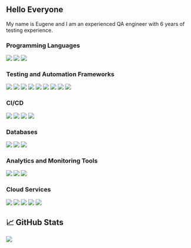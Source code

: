 ## Hello Everyone 
My name is Eugene and I am an experienced QA engineer with 6 years of testing experience.


### Programming Languages 
<img src="https://img.shields.io/badge/JavaScript-yellow?style=for-the-badge&logo=javascript&logoColor=black"/> <img src="https://img.shields.io/badge/TypeScript-blue?style=for-the-badge&logo=typescript&logoColor=black"/> <img src="https://img.shields.io/badge/Python-white?style=for-the-badge&logo=python&logoColor=yellow"/> 

### Testing and Automation Frameworks
<img src="https://img.shields.io/badge/Cypress-white?style=for-the-badge&logo=cypress&logoColor=black"/> <img src="https://img.shields.io/badge/playwright-white?style=for-the-badge"/> <img src="https://img.shields.io/badge/WebdriverIO-orange?style=for-the-badge&logo=webdriverio&logoColor=white"/> <img src="https://img.shields.io/badge/Robot Framework-white?style=for-the-badge&logo=robotframework&logoColor=black"/> 
<img src="https://img.shields.io/badge/Pytest-white?style=for-the-badge&logo=pytest&logoColor=blue"/> <img src="https://img.shields.io/badge/apache jmeter-grey?style=for-the-badge&logo=apachejmeter&logoColor=#D22128"/> <img src="https://img.shields.io/badge/Postman-white?style=for-the-badge&logo=postman&logoColor=orange"/> <img src="https://img.shields.io/badge/Bruno-white?style=for-the-badge&logo=bruno&logoColor=orange"/> <img src="https://img.shields.io/badge/TestRail-white?style=for-the-badge&logo=testrail&logoColor=green"/>

### CI/CD
<img src="https://img.shields.io/badge/GitLab-white?style=for-the-badge&logo=gitlab&logoColor=orange"/> <img src="https://img.shields.io/badge/TeamCity-blue?style=for-the-badge&logo=teamcity&logoColor=black"/> <img src="https://img.shields.io/badge/Octopus-white?style=for-the-badge&logo=octopusdeploy&logoColor=blue"/> <img src="https://img.shields.io/badge/GitHub-white?style=for-the-badge&logo=github&logoColor=black"/>

### Databases
<img src="https://img.shields.io/badge/PostgreSQL-white?style=for-the-badge&logo=postgresql&logoColor=blue"/> <img src="https://img.shields.io/badge/Microsoft SQL Server-white?style=for-the-badge"/> <img src="https://img.shields.io/badge/Mongodb-white?style=for-the-badge&logo=mongodb&logoColor=green"/>

### Analytics and Monitoring Tools
<img src="https://img.shields.io/badge/grafana-white?style=for-the-badge&logo=grafana&logoColor=orange"/> <img src="https://img.shields.io/badge/datadog-white?style=for-the-badge&logo=datadog&logoColor=632CA6"/> <img src="https://img.shields.io/badge/Exponea-white?style=for-the-badge"/>

### Cloud Services
<img src="https://img.shields.io/badge/amazon sqs-white?style=for-the-badge&logo=amazon sqs&logoColor=#FF4F8B"/> <img src="https://img.shields.io/badge/amazon rds-white?style=for-the-badge&logo=amazonrds&logoColor=#527FFF"/> <img src="https://img.shields.io/badge/amazon s3-white?style=for-the-badge&logo=amazonrds&logoColor=#569A31"/> <img src="https://img.shields.io/badge/aws lambda-white?style=for-the-badge&logo=awslambda&logoColor=#FF9900"/> <img src="https://img.shields.io/badge/Event Bridge-white?style=for-the-badge"/>

## &#x1f4c8; GitHub Stats

<a href="[https://github.com/es191]">
  <img align="center" src="https://github-readme-stats.vercel.app/api/top-langs/?username=es191&layout=compact" />
</a>
